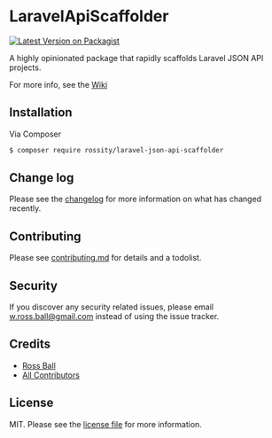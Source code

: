 # LaravelApiScaffolder

[![Latest Version on Packagist][ico-version]][link-packagist]

A highly opinionated package that rapidly scaffolds Laravel JSON API projects.

For more info, see the [Wiki][link-wiki]

## Installation

Via Composer

``` bash
$ composer require rossity/laravel-json-api-scaffolder
```
## Change log

Please see the [changelog](changelog.md) for more information on what has changed recently.

## Contributing

Please see [contributing.md](contributing.md) for details and a todolist.

## Security

If you discover any security related issues, please email w.ross.ball@gmail.com instead of using the issue tracker.

## Credits

- [Ross Ball][link-author]
- [All Contributors][link-contributors]

## License

MIT. Please see the [license file](license.md) for more information.

[ico-version]: https://img.shields.io/packagist/v/rossity/laravelapiscaffolder.svg?style=flat-square
[ico-downloads]: https://img.shields.io/packagist/dt/rossity/laravelapiscaffolder.svg?style=flat-square
[ico-travis]: https://img.shields.io/travis/rossity/laravelapiscaffolder/master.svg?style=flat-square
[ico-styleci]: https://styleci.io/repos/12345678/shield

[link-packagist]: https://packagist.org/packages/rossity/laravel-json-api-scaffolder
[link-downloads]: https://packagist.org/packages/rossity/laravelapiscaffolder
[link-travis]: https://travis-ci.org/rossity/laravelapiscaffolder
[link-styleci]: https://styleci.io/repos/12345678
[link-author]: https://github.com/rossity
[link-contributors]: ../../contributors
[link-wiki]: https://github.com/rossity/laravel-json-api-scaffolder/wiki
